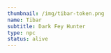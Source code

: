 ```yaml
---
thumbnail: /img/tibar-token.png
name: Tibar
subtitle: Dark Fey Hunter
type: npc
status: alive
---
```


